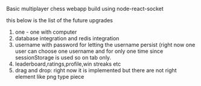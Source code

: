 Basic multiplayer chess webapp build using node-react-socket

this below is the list of the future upgrades 
1. one - one with computer
2. database integration and redis integration
3. username with password for letting the username persist (right now one user can choose one username and for only one time since sessionStorage is used so on tab only.
4. leaderboard,ratings,profile,win streaks etc
5. drag and drop: right now it is implemented but there are not right element like png type piece
